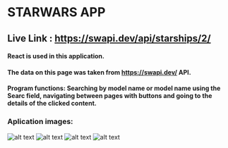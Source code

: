 # STARWARS APP

## Live Link : https://swapi.dev/api/starships/2/

#### React is used in this application.
#### The data on this page was taken from https://swapi.dev/ API.
#### Program functions: Searching by model name or model name using the Searc field, navigating between pages with buttons and going to the details of the clicked content.

### Aplication images:
![alt text](public/sc1)
![alt text](public/sc2)
![alt text](public/sc3)
![alt text](public/sc4)